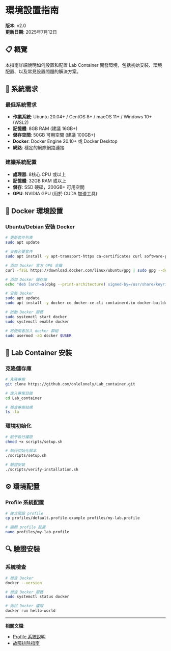 # 環境設置指南

**版本**: v2.0  
**更新日期**: 2025年7月12日  

## 📋 概覽

本指南詳細說明如何設置和配置 Lab Container 開發環境，包括初始安裝、環境配置、以及常見設置問題的解決方案。

## 🔧 系統需求

### 最低系統需求
- **作業系統**: Ubuntu 20.04+ / CentOS 8+ / macOS 11+ / Windows 10+ (WSL2)
- **記憶體**: 8GB RAM (建議 16GB+)
- **儲存空間**: 50GB 可用空間 (建議 100GB+)
- **Docker**: Docker Engine 20.10+ 或 Docker Desktop
- **網路**: 穩定的網際網路連接

### 建議系統配置
- **處理器**: 8核心 CPU 或以上
- **記憶體**: 32GB RAM 或以上
- **儲存**: SSD 硬碟，200GB+ 可用空間
- **GPU**: NVIDIA GPU (用於 CUDA 加速工具)

## 🐳 Docker 環境設置

### Ubuntu/Debian 安裝 Docker

```bash
# 更新套件列表
sudo apt update

# 安裝必要套件
sudo apt install -y apt-transport-https ca-certificates curl software-properties-common

# 添加 Docker 官方 GPG 金鑰
curl -fsSL https://download.docker.com/linux/ubuntu/gpg | sudo gpg --dearmor -o /usr/share/keyrings/docker-archive-keyring.gpg

# 添加 Docker 儲存庫
echo "deb [arch=$(dpkg --print-architecture) signed-by=/usr/share/keyrings/docker-archive-keyring.gpg] https://download.docker.com/linux/ubuntu $(lsb_release -cs) stable" | sudo tee /etc/apt/sources.list.d/docker.list > /dev/null

# 安裝 Docker
sudo apt update
sudo apt install -y docker-ce docker-ce-cli containerd.io docker-buildx-plugin docker-compose-plugin

# 啟動 Docker 服務
sudo systemctl start docker
sudo systemctl enable docker

# 將使用者加入 docker 群組
sudo usermod -aG docker $USER
```

## 🚀 Lab Container 安裝

### 克隆儲存庫

```bash
# 克隆專案
git clone https://github.com/onlelonely/Lab_container.git

# 進入專案目錄
cd Lab_container

# 檢查專案結構
ls -la
```

### 環境初始化

```bash
# 賦予執行權限
chmod +x scripts/setup.sh

# 執行初始化腳本
./scripts/setup.sh

# 驗證安裝
./scripts/verify-installation.sh
```

## ⚙️ 環境配置

### Profile 系統配置

```bash
# 建立預設 profile
cp profiles/default.profile.example profiles/my-lab.profile

# 編輯 profile 配置
nano profiles/my-lab.profile
```

## 🔍 驗證安裝

### 系統檢查

```bash
# 檢查 Docker
docker --version

# 檢查 Docker 服務
sudo systemctl status docker

# 測試 Docker 權限
docker run hello-world
```

---

**相關文檔**:
- [Profile 系統說明](./profiles.md)
- [故障排除指南](./troubleshooting.md)